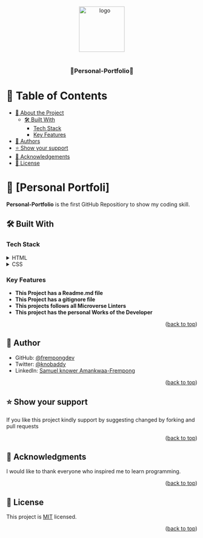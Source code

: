 # 

<a name="readme-top"></a>


<div align="center">

  <img src="https://encrypted-tbn0.gstatic.com/images?q=tbn:ANd9GcQHDU1jn4Zoqvj5VDz-6vWfSjSBTldMtwCBlQ&usqp=CAU" alt="logo" width="120"  height="auto" />
  <br/>
   <br/>

  <h3><b>🤖Personal-Portfolio🤖</b></h3>

</div>

<!-- TABLE OF CONTENTS -->

# 📗 Table of Contents

- [📖 About the Project](#about-project)
  - [🛠 Built With](#built-with)
    - [Tech Stack](#tech-stack)
    - [Key Features](#key-features)
- [👥 Authors](#authors)
- [⭐️ Show your support](#support)
- [🙏 Acknowledgements](#acknowledgements)
- [📝 License](#license)

<!-- PROJECT DESCRIPTION -->

# 📖 [Personal Portfoli] <a name="about-project"></a>


**Personal-Portfolio** is  the first GitHub Repositiory to show my coding skill.

## 🛠 Built With <a name="built-with"></a>

### Tech Stack <a name="tech-stack"></a>

<details>
  <summary>HTML</summary>
  <ul>
    <li><a href="https://developer.mozilla.org/en-US/docs/Web/HTML">Link to HTML</a></li>
  </ul>
</details>

<details>
  <summary>CSS</summary>
  <ul>
    <li><a href="https://developer.mozilla.org/en-US/docs/Web/CSS">Link to CSS</a></li>
  </ul>
</details>



<!-- Features -->

### Key Features <a name="key-features"></a>


- **This Project has a Readme.md file**
- **This Project has a gitignore file**
- **This projects follows all Microverse Linters**
- **This project has the personal Works of the Developer**

<p align="right">(<a href="#readme-top">back to top</a>)</p>

<!-- AUTHORS -->

## 👥 Author <a name="authors"></a>

- GitHub: [@frempongdev](https://github.com/frempongdev)
- Twitter: [@knobaddy](https://twitter.com/knobaddy)
- LinkedIn: [Samuel knower Amankwaa-Frempong](https://www.linkedin.com/in/samuel-knower-amankwaa-frempong-356802256/)

<p align="right">(<a href="#readme-top">back to top</a>)</p>

<!-- SUPPORT -->

## ⭐️ Show your support <a name="support"></a>


If you like this project kindly support by suggesting changed by forking and pull requests

<p align="right">(<a href="#readme-top">back to top</a>)</p>

<!-- ACKNOWLEDGEMENTS -->

## 🙏 Acknowledgments <a name="acknowledgements"></a>

I would like to thank  everyone who inspired me to learn programming. 
<p align="right">(<a href="#readme-top">back to top</a>)</p>

<!-- LICENSE -->

## 📝 License <a name="license"></a>

This project is [MIT](./LICENSE) licensed.

<p align="right">(<a href="#readme-top">back to top</a>)</p>

